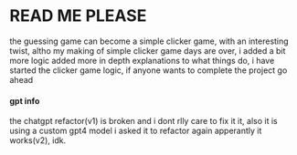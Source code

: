 # READ ME PLEASE

the guessing game can become a simple clicker game, with an interesting twist, altho my making of simple clicker game days are over, i added a bit more logic added more in depth explanations to what things do, i have started the clicker game logic, if anyone wants to complete the project go ahead

#### gpt info
the chatgpt refactor(v1) is broken and i dont rlly care to fix it it, also it is using a custom gpt4 model
i asked it to refactor again apperantly it works(v2), idk.
